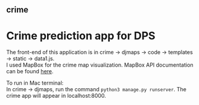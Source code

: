 ## crime
# Crime prediction app for DPS <br/>

The front-end of this application is in crime → djmaps → code → templates → static → data1.js. <br/>
I used MapBox for the crime map visualization. MapBox API documentation can be found [here](https://docs.mapbox.com/). <br/>

 To run in Mac terminal: <br/>
       In crime → djmaps, run the command `python3 manage.py runserver`. The crime app will appear in localhost:8000. <br/>
